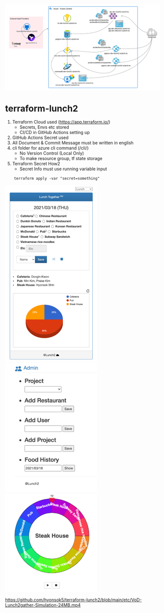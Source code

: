 
![InfraD](https://github.com/hyonsok5/terraform-lunch2/blob/main/etc/infraD-lunch2-hackerthon.png)

# terraform-lunch2

1. Terraform Cloud used (https://app.terraform.io/)  
   - Secrets, Envs etc stored
   - CI/CD in GitHub Actions setting up
1. GitHub Actions Secret used
1. All Document & Commit Message must be written in english
1. cli folder for azure cli command (/cli/)
   - No Version Control (Local Only)
   - To make resource group, tf state storage 
1. Terraform Secret How2
    - Secret Info must use running variable input
```
    terraform apply -var "secret=something" 
```

<img src="https://github.com/hyonsok5/terraform-lunch2/blob/main/etc/lunch2.png" width=300 /> 
<img src="https://github.com/hyonsok5/terraform-lunch2/blob/main/etc/admin-lunch2.png" width=300 />
<img src="https://github.com/hyonsok5/terraform-lunch2/blob/main/etc/roulette.png" width=300 />

https://github.com/hyonsok5/terraform-lunch2/blob/main/etc/VoD-Lunch2gather-Simulation-24MB.mp4
